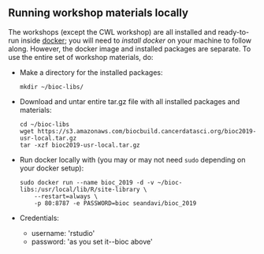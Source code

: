 ## Running workshop materials locally

The workshops (except the CWL workshop) are all installed and
ready-to-run inside [docker]; you will need to *install docker* on your machine to 
follow along. However, the docker image and 
installed packages are separate. To use the entire set of workshop materials, do:

- Make a directory for the installed packages:

    ```
    mkdir ~/bioc-libs/
    ```
 
- Download and untar entire tar.gz file with all installed packages and materials:

    ```
    cd ~/bioc-libs
    wget https://s3.amazonaws.com/biocbuild.cancerdatasci.org/bioc2019-usr-local.tar.gz
    tar -xzf bioc2019-usr-local.tar.gz
    ```
    
- Run docker locally with (you may or may not need `sudo` depending on your docker setup):
    
    ```
    sudo docker run --name bioc_2019 -d -v ~/bioc-libs:/usr/local/lib/R/site-library \
        --restart=always \
        -p 80:8787 -e PASSWORD=bioc seandavi/bioc_2019
    ```

- Credentials:
  - username: 'rstudio'
  - password: 'as you set it--bioc above'

[docker]: https://docker.io
